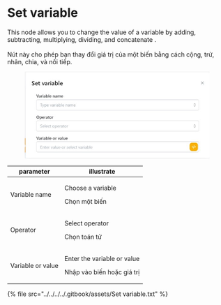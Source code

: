 # Set variable

This node allows you to change the value of a variable by adding, subtracting, multiplying, dividing, and concatenate .\
\
Nút này cho phép bạn thay đổi giá trị của một biến bằng cách cộng, trừ, nhân, chia, và nối tiếp.

<figure><img src="../../../../.gitbook/assets/Set variable.jpg" alt=""><figcaption></figcaption></figure>

| parameter         | illustrate                                                          |
| ----------------- | ------------------------------------------------------------------- |
| Variable name     | <p>Choose a variable</p><p>Chọn một biến</p>                        |
| Operator          | <p>Select operator</p><p>Chọn toán tử</p>                           |
| Variable or value | <p>Enter the variable or value</p><p>Nhập vào biến hoặc giá trị</p> |

{% file src="../../../../.gitbook/assets/Set variable.txt" %}
